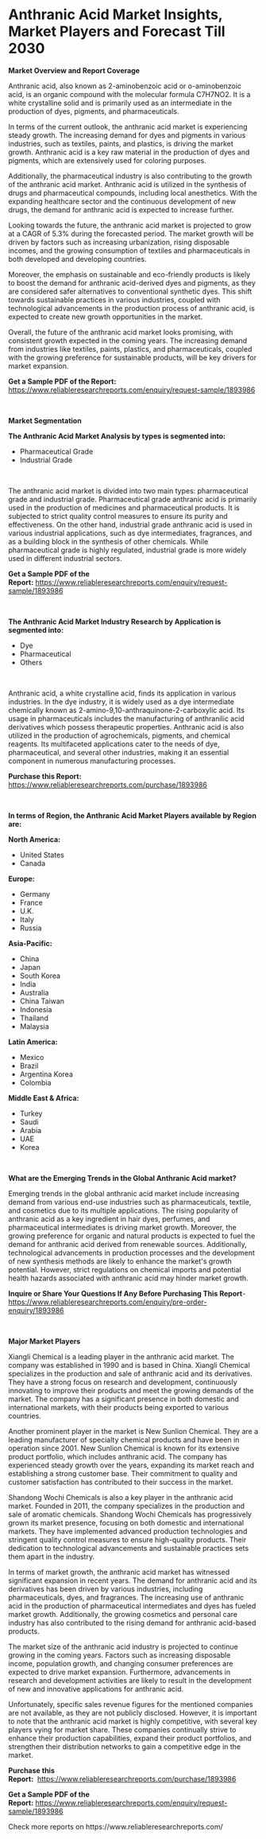 <p><h1>Anthranic Acid Market Insights, Market Players and Forecast Till 2030</h1></p><p><strong>Market Overview and Report Coverage</strong></p>
<p><p>Anthranic acid, also known as 2-aminobenzoic acid or o-aminobenzoic acid, is an organic compound with the molecular formula C7H7NO2. It is a white crystalline solid and is primarily used as an intermediate in the production of dyes, pigments, and pharmaceuticals.</p><p>In terms of the current outlook, the anthranic acid market is experiencing steady growth. The increasing demand for dyes and pigments in various industries, such as textiles, paints, and plastics, is driving the market growth. Anthranic acid is a key raw material in the production of dyes and pigments, which are extensively used for coloring purposes.</p><p>Additionally, the pharmaceutical industry is also contributing to the growth of the anthranic acid market. Anthranic acid is utilized in the synthesis of drugs and pharmaceutical compounds, including local anesthetics. With the expanding healthcare sector and the continuous development of new drugs, the demand for anthranic acid is expected to increase further.</p><p>Looking towards the future, the anthranic acid market is projected to grow at a CAGR of 5.3% during the forecasted period. The market growth will be driven by factors such as increasing urbanization, rising disposable incomes, and the growing consumption of textiles and pharmaceuticals in both developed and developing countries.</p><p>Moreover, the emphasis on sustainable and eco-friendly products is likely to boost the demand for anthranic acid-derived dyes and pigments, as they are considered safer alternatives to conventional synthetic dyes. This shift towards sustainable practices in various industries, coupled with technological advancements in the production process of anthranic acid, is expected to create new growth opportunities in the market.</p><p>Overall, the future of the anthranic acid market looks promising, with consistent growth expected in the coming years. The increasing demand from industries like textiles, paints, plastics, and pharmaceuticals, coupled with the growing preference for sustainable products, will be key drivers for market expansion.</p></p>
<p><strong>Get a Sample PDF of the Report:</strong> <a href="https://www.reliableresearchreports.com/enquiry/request-sample/1893986">https://www.reliableresearchreports.com/enquiry/request-sample/1893986</a></p>
<p>&nbsp;</p>
<p><strong>Market Segmentation</strong></p>
<p><strong>The Anthranic Acid Market Analysis by types is segmented into:</strong></p>
<p><ul><li>Pharmaceutical Grade</li><li>Industrial Grade</li></ul></p>
<p>&nbsp;</p>
<p><p>The anthranic acid market is divided into two main types: pharmaceutical grade and industrial grade. Pharmaceutical grade anthranic acid is primarily used in the production of medicines and pharmaceutical products. It is subjected to strict quality control measures to ensure its purity and effectiveness. On the other hand, industrial grade anthranic acid is used in various industrial applications, such as dye intermediates, fragrances, and as a building block in the synthesis of other chemicals. While pharmaceutical grade is highly regulated, industrial grade is more widely used in different industrial sectors.</p></p>
<p><strong>Get a Sample PDF of the Report:</strong>&nbsp;<a href="https://www.reliableresearchreports.com/enquiry/request-sample/1893986">https://www.reliableresearchreports.com/enquiry/request-sample/1893986</a></p>
<p>&nbsp;</p>
<p><strong>The Anthranic Acid Market Industry Research by Application is segmented into:</strong></p>
<p><ul><li>Dye</li><li>Pharmaceutical</li><li>Others</li></ul></p>
<p>&nbsp;</p>
<p><p>Anthranic acid, a white crystalline acid, finds its application in various industries. In the dye industry, it is widely used as a dye intermediate chemically known as 2-amino-9,10-anthraquinone-2-carboxylic acid. Its usage in pharmaceuticals includes the manufacturing of anthranilic acid derivatives which possess therapeutic properties. Anthranic acid is also utilized in the production of agrochemicals, pigments, and chemical reagents. Its multifaceted applications cater to the needs of dye, pharmaceutical, and several other industries, making it an essential component in numerous manufacturing processes.</p></p>
<p><strong>Purchase this Report:</strong>&nbsp; <a href="https://www.reliableresearchreports.com/purchase/1893986">https://www.reliableresearchreports.com/purchase/1893986</a></p>
<p>&nbsp;</p>
<p><strong>In terms of Region, the Anthranic Acid Market Players available by Region are:</strong></p>
<p>
    <p> <strong> North America: </strong>
        <ul>
            <li>United States</li>
            <li>Canada</li>
        </ul>
        </p> 
    <p> <strong> Europe: </strong>
        <ul>
            <li>Germany</li>
            <li>France</li>
            <li>U.K.</li>
            <li>Italy</li>
            <li>Russia</li>
        </ul>
        </p> 
    <p> <strong> Asia-Pacific: </strong>
        <ul>
            <li>China</li>
            <li>Japan</li>
            <li>South Korea</li>
            <li>India</li>
            <li>Australia</li>
            <li>China Taiwan</li>
            <li>Indonesia</li>
            <li>Thailand</li>
            <li>Malaysia</li>
        </ul>
        </p> 
    <p> <strong> Latin America: </strong>
        <ul>
            <li>Mexico</li>
            <li>Brazil</li>
            <li>Argentina Korea</li>
            <li>Colombia</li>
        </ul>
        </p> 
    <p> <strong> Middle East & Africa: </strong>
        <ul>
            <li>Turkey</li>
            <li>Saudi</li>
            <li>Arabia</li>
            <li>UAE</li>
            <li>Korea</li>
        </ul>
    </p>
    </p>
<p>&nbsp;</p>
<p><strong>What are the Emerging Trends in the Global Anthranic Acid market?</strong></p>
<p><p>Emerging trends in the global anthranic acid market include increasing demand from various end-use industries such as pharmaceuticals, textile, and cosmetics due to its multiple applications. The rising popularity of anthranic acid as a key ingredient in hair dyes, perfumes, and pharmaceutical intermediates is driving market growth. Moreover, the growing preference for organic and natural products is expected to fuel the demand for anthranic acid derived from renewable sources. Additionally, technological advancements in production processes and the development of new synthesis methods are likely to enhance the market's growth potential. However, strict regulations on chemical imports and potential health hazards associated with anthranic acid may hinder market growth.</p></p>
<p><strong>Inquire or Share Your Questions If Any Before Purchasing This Report</strong>- <a href="https://www.reliableresearchreports.com/enquiry/pre-order-enquiry/1893986">https://www.reliableresearchreports.com/enquiry/pre-order-enquiry/1893986</a></p>
<p>&nbsp;</p>
<p><strong>Major Market Players</strong></p>
<p><p>Xiangli Chemical is a leading player in the anthranic acid market. The company was established in 1990 and is based in China. Xiangli Chemical specializes in the production and sale of anthranic acid and its derivatives. They have a strong focus on research and development, continuously innovating to improve their products and meet the growing demands of the market. The company has a significant presence in both domestic and international markets, with their products being exported to various countries.</p><p>Another prominent player in the market is New Sunlion Chemical. They are a leading manufacturer of specialty chemical products and have been in operation since 2001. New Sunlion Chemical is known for its extensive product portfolio, which includes anthranic acid. The company has experienced steady growth over the years, expanding its market reach and establishing a strong customer base. Their commitment to quality and customer satisfaction has contributed to their success in the market.</p><p>Shandong Wochi Chemicals is also a key player in the anthranic acid market. Founded in 2011, the company specializes in the production and sale of aromatic chemicals. Shandong Wochi Chemicals has progressively grown its market presence, focusing on both domestic and international markets. They have implemented advanced production technologies and stringent quality control measures to ensure high-quality products. Their dedication to technological advancements and sustainable practices sets them apart in the industry.</p><p>In terms of market growth, the anthranic acid market has witnessed significant expansion in recent years. The demand for anthranic acid and its derivatives has been driven by various industries, including pharmaceuticals, dyes, and fragrances. The increasing use of anthranic acid in the production of pharmaceutical intermediates and dyes has fueled market growth. Additionally, the growing cosmetics and personal care industry has also contributed to the rising demand for anthranic acid-based products.</p><p>The market size of the anthranic acid industry is projected to continue growing in the coming years. Factors such as increasing disposable income, population growth, and changing consumer preferences are expected to drive market expansion. Furthermore, advancements in research and development activities are likely to result in the development of new and innovative applications for anthranic acid.</p><p>Unfortunately, specific sales revenue figures for the mentioned companies are not available, as they are not publicly disclosed. However, it is important to note that the anthranic acid market is highly competitive, with several key players vying for market share. These companies continually strive to enhance their production capabilities, expand their product portfolios, and strengthen their distribution networks to gain a competitive edge in the market.</p></p>
<p><strong>Purchase this Report:</strong>&nbsp;&nbsp;<a href="https://www.reliableresearchreports.com/purchase/1893986">https://www.reliableresearchreports.com/purchase/1893986</a></p>
<p></p>
<p><strong>Get a Sample PDF of the Report:</strong>&nbsp;<a href="https://www.reliableresearchreports.com/enquiry/request-sample/1893986">https://www.reliableresearchreports.com/enquiry/request-sample/1893986</a></p>
<p>Check more reports on https://www.reliableresearchreports.com/</p>